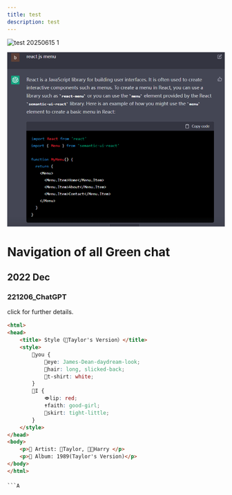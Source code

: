 ```yaml
---
title: test
description: test
---
```



![test 20250615 1](https://s3.greenhuang.com/docs/test-20250615-1.png)  

![](../img/221206_ChatGPT-20221206-1.png)

# Navigation of all Green chat
## 2022 Dec
### 221206_ChatGPT
click  for further details.
```html
<html>
<head>
	<title> Style（🫶Taylor's Version）</title>
	<style>
        👦you {
            👀eye: James-Dean-daydream-look;
            👱hair: long, slicked-back;
            👕t-shirt: white;
        }
        👧I {
            🗢lip: red;
            ✝️faith: good-girl;
            👗skirt: tight-little;
        }
	</style>
</head>
<body>
	<p>🎤 Artist: 🫶Taylor, 👨‍🎤Harry </p>
	<p>📀 Album: 1989(Taylor's Version)</p>
</body>
</html>

```A